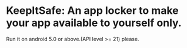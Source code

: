 # KeepItSafe: An app locker to make your app available to yourself only.

 
 Run it on android 5.0 or above.(API level >= 21) please.
